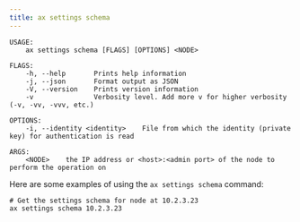 ```yaml
---
title: ax settings schema
---
```


```text title="Get setting schemas from a node"
USAGE:
    ax settings schema [FLAGS] [OPTIONS] <NODE>

FLAGS:
    -h, --help       Prints help information
    -j, --json       Format output as JSON
    -V, --version    Prints version information
    -v               Verbosity level. Add more v for higher verbosity (-v, -vv, -vvv, etc.)

OPTIONS:
    -i, --identity <identity>    File from which the identity (private key) for authentication is read

ARGS:
    <NODE>    the IP address or <host>:<admin port> of the node to perform the operation on
```

Here are some examples of using the `ax settings schema` command:

```text title="Example Usage"
# Get the settings schema for node at 10.2.3.23
ax settings schema 10.2.3.23
```
